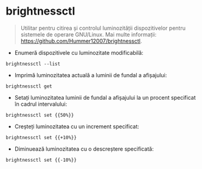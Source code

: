 # brightnessctl

> Utilitar pentru citirea și controlul luminozității dispozitivelor pentru sistemele de operare GNU/Linux.
> Mai multe informații: <https://github.com/Hummer12007/brightnessctl>.

- Enumeră dispozitivele cu luminozitate modificabilă:

`brightnessctl --list`

- Imprimă luminozitatea actuală a luminii de fundal a afișajului:

`brightnessctl get`

- Setați luminozitatea luminii de fundal a afișajului la un procent specificat în cadrul intervalului:

`brightnessctl set {{50%}}`

- Creșteți luminozitatea cu un increment specificat:

`brightnessctl set {{+10%}}`

- Diminuează luminozitatea cu o descreștere specificată:

`brightnessctl set {{-10%}}`
